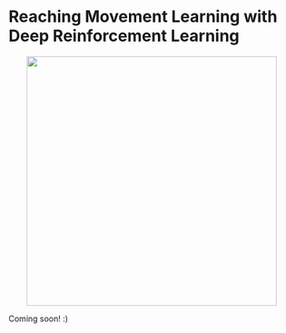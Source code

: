  Reaching Movement Learning with Deep Reinforcement Learning
=============================================================

 <p align='center'>    
	<img src='../imgs/poppy.gif' width='440'/>
<p/>

Coming soon! :)